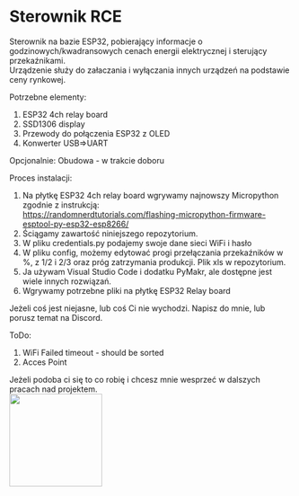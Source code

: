 # Sterownik RCE
Sterownik na bazie ESP32, pobierający informacje o godzinowych/kwadransowych cenach energii elektrycznej i sterujący przekaźnikami.\
Urządzenie służy do załaczania i wyłączania innych urządzeń na podstawie ceny rynkowej.

Potrzebne elementy:
  1. ESP32 4ch relay board
  2. SSD1306 display
  3. Przewody do połączenia ESP32 z OLED
  4. Konwerter USB=>UART

Opcjonalnie:
  Obudowa - w trakcie doboru

Proces instalacji:
  1. Na płytkę ESP32 4ch relay board wgrywamy najnowszy Micropython zgodnie z instrukcją:\
     https://randomnerdtutorials.com/flashing-micropython-firmware-esptool-py-esp32-esp8266/
  2. Ściągamy zawartość niniejszego repozytorium.
  3. W pliku credentials.py podajemy swoje dane sieci WiFi i hasło
  4. W pliku config, możemy edytować progi przełączania przekaźników w %, z 1/2 i 2/3 oraz próg zatrzymania produkcji. Plik xls w repozytorium.
  5. Ja używam Visual Studio Code i dodatku PyMakr, ale dostępne jest wiele innych rozwiązań.
  6. Wgrywamy potrzebne pliki na płytkę ESP32 Relay board

Jeżeli coś jest niejasne, lub coś Ci nie wychodzi. Napisz do mnie, lub porusz temat na Discord.

ToDo:
1. WiFi Failed timeout - should be sorted
2. Acces Point

Jeżeli podoba ci się to co robię i chcesz mnie wesprzeć w dalszych pracach nad projektem.\
<a href="https://suppi.pl/gibzwein" target="_blank"><img width="165" src="https://suppi.pl/api/widget/button.svg?fill=6457FD&textColor=ffffff"/></a>
